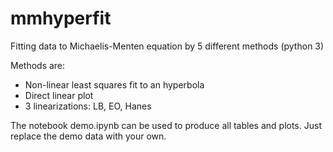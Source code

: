 # mmhyperfit
Fitting data to Michaelis-Menten equation by 5 different methods (python 3)

Methods are:
- Non-linear least squares fit to an hyperbola
- Direct linear plot
- 3 linearizations: LB, EO, Hanes

The notebook demo.ipynb can be used to produce all tables and plots. Just replace the demo data with your own.

